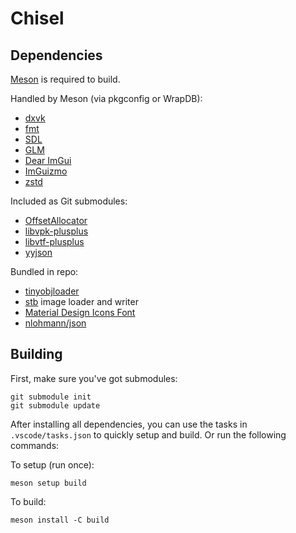 # Chisel

## Dependencies ##

[Meson](https://mesonbuild.com/) is required to build.

Handled by Meson (via pkgconfig or WrapDB):
- [dxvk](https://github.com/doitsujin/dxvk)
- [fmt](https://fmt.dev/)
- [SDL](https://www.libsdl.org/)
- [GLM](https://github.com/g-truc/glm)
- [Dear ImGui](https://github.com/ocornut/imgui)
- [ImGuizmo](https://github.com/CedricGuillemet/ImGuizmo)
- [zstd](https://github.com/facebook/zstd)

Included as Git submodules:
- [OffsetAllocator](https://github.com/sebbbi/OffsetAllocator)
- [libvpk-plusplus](https://github.com/Joshua-Ashton/libvpk-plusplus)
- [libvtf-plusplus](https://github.com/Joshua-Ashton/libvtf-plusplus)
- [yyjson](https://github.com/ibireme/yyjson)

Bundled in repo:
- [tinyobjloader](https://github.com/tinyobjloader/tinyobjloader)
- [stb](https://github.com/nothings/stb) image loader and writer
- [Material Design Icons Font](https://materialdesignicons.com/)
- [nlohmann/json](https://github.com/nlohmann/json)

## Building ##

First, make sure you've got submodules:

```
git submodule init
git submodule update
```

After installing all dependencies, you can use the tasks in `.vscode/tasks.json` to quickly setup and build. Or run the following commands:

To setup (run once):
```
meson setup build
```

To build:
```
meson install -C build
```

